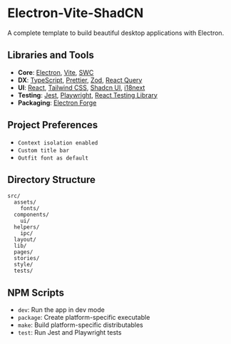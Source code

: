 # Electron-Vite-ShadCN

A complete template to build beautiful desktop applications with Electron.


## Libraries and Tools

- **Core**: [Electron](https://www.electronjs.org), [Vite](https://vitejs.dev), [SWC](https://swc.rs)
- **DX**: [TypeScript](https://www.typescriptlang.org), [Prettier](https://prettier.io), [Zod](https://zod.dev), [React Query](https://react-query.tanstack.com)
- **UI**: [React](https://reactjs.org), [Tailwind CSS](https://tailwindcss.com), [Shadcn UI](https://ui.shadcn.com), [i18next](https://www.i18next.com)
- **Testing**: [Jest](https://jestjs.io), [Playwright](https://playwright.dev), [React Testing Library](https://testing-library.com)
- **Packaging**: [Electron Forge](https://www.electronforge.io)

## Project Preferences

- `Context isolation enabled`
- `Custom title bar`
- `Outfit font as default`


## Directory Structure

```plaintext
src/
  assets/
    fonts/
  components/
    ui/
  helpers/
    ipc/
  layout/
  lib/
  pages/
  stories/
  style/
  tests/
```

## NPM Scripts

- `dev`: Run the app in dev mode
- `package`: Create platform-specific executable
- `make`: Build platform-specific distributables
- `test`: Run Jest and Playwright tests
